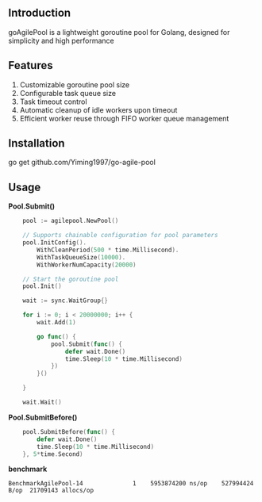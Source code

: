 ## Introduction
goAgilePool is a lightweight goroutine pool for Golang, designed for simplicity and high performance
## Features
1. Customizable goroutine pool size
2. Configurable task queue size
3. Task timeout control
4. Automatic cleanup of idle workers upon timeout
5. Efficient worker reuse through FIFO worker queue management

## Installation
go get github.com/Yiming1997/go-agile-pool

## Usage
**Pool.Submit()**
```go
    pool := agilepool.NewPool()

    // Supports chainable configuration for pool parameters  
	pool.InitConfig().             
		WithCleanPeriod(500 * time.Millisecond).
		WithTaskQueueSize(10000).
		WithWorkerNumCapacity(20000)

    // Start the goroutine pool  
	pool.Init()                  

	wait := sync.WaitGroup{}

	for i := 0; i < 20000000; i++ {
		wait.Add(1)

		go func() {
			pool.Submit(func() {
				defer wait.Done()
				time.Sleep(10 * time.Millisecond)
			})
		}()

	}

	wait.Wait()
```

**Pool.SubmitBefore()**    
```go
	pool.SubmitBefore(func() {
		defer wait.Done()
		time.Sleep(10 * time.Millisecond)
	}, 5*time.Second)

```
**benchmark**    
```
BenchmarkAgilePool-14    	       1	5953874200 ns/op	527994424 B/op	21709143 allocs/op
```